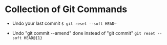 # Collection of Git Commands

* Undo your last commit
`$ git reset --soft HEAD~`

* Undo "git commit --amend" done instead of "git commit"
`git reset --soft HEAD@{1}`